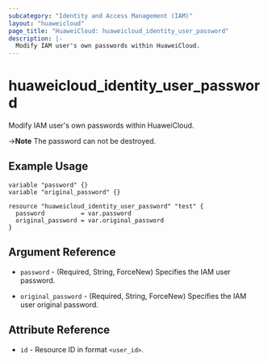 ```yaml
---
subcategory: "Identity and Access Management (IAM)"
layout: "huaweicloud"
page_title: "HuaweiCloud: huaweicloud_identity_user_password"
description: |-
  Modify IAM user's own passwords within HuaweiCloud.
---
```


# huaweicloud_identity_user_password

Modify IAM user's own passwords within HuaweiCloud.

->**Note** The password can not be destroyed.

## Example Usage

```hcl
variable "password" {}
variable "original_password" {}

resource "huaweicloud_identity_user_password" "test" {
  password          = var.password
  original_password = var.original_password
}
```

## Argument Reference

* `password` - (Required, String, ForceNew) Specifies the IAM user password.

* `original_password` - (Required, String, ForceNew) Specifies the IAM user original password.

## Attribute Reference

* `id` - Resource ID in format `<user_id>`.
